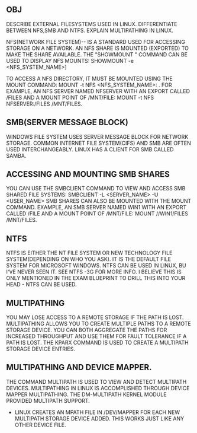 OBJ
--
DESCRIBE EXTERNAL FILESYSTEMS USED IN LINUX.
DIFFERENTIATE BETWEEN NFS,SMB AND NTFS.
EXPLAIN MULTIPATHING IN LINUX.

NFS(NETWORK FILE SYSTEM)--
IS A STANDARD USED FOR ACCESSING STORAGE ON A NETWORK. AN NFS SHARE IS MOUNTED (EXPORTED) TO MAKE THE SHARE AVAILABLE.
THE "SHOWMOUNT " COMMAND CAN BE USED TO DISPLAY NFS MOUNTS:
SHOWMOUNT -e <NFS_SYSTEM_NAME>]

TO ACCESS A NFS DIRECTORY, IT MUST BE MOUNTED USING THE MOUNT COMMAND:
MOUNT -t NFS <NFS_SYSTEM_NAME>:<EXPORT> <MOUNT POINT>.
FOR EXAMPLE, AN NFS SERVER NAMED NFSERVER WITH AN EXPORT CALLED /FILES AND A MOUNT POINT OF /MNT/FILE:
MOUNT -t NFS NFSERVER:/FILES /MNT/FILES.

SMB(SERVER MESSAGE BLOCK)
----
WINDOWS FILE SYSTEM USES SERVER MESSAGE BLOCK FOR NETWORK STORAGE. 
COMMON INTERNET FILE SYSTEM(CIFS) AND SMB ARE OFTEN USED INTERCHANGEABLY. LINUX HAS A CLIENT FOR SMB CALLED SAMBA.

ACCESSING AND MOUNTING SMB SHARES
--
YOU CAN USE THE SMBCLIENT COMMAND TO VIEW AND ACCESS SMB SHARED FILE SYSTEMS:
SMBCLIENT -L <SERVER_NAME> -U <USER_NAME>
SMB SHARES CAN ALSO BE MOUNTED WITH THE MOUNT COMMAND.
EXAMPLE, AN SMB SERVER NAMED WIN1 WITH AN EXPORT CALLED /FILE AND A MOUNT POINT OF /MNT/FILE:
MOUNT //WIN1/FILES /MNT/FILES.

NTFS
----
NTFS IS EITHER THE NT FILE SYSTEM OR NEW TECHNOLOGY FILE SYSTEM(DEPENDING ON WHO YOU ASK). IT IS THE DEFAULT FILE SYSTEM FOR MICROSOFT WINDOWS.
NTFS CAN  BE USED IN LINUX, BU I'VE NEVER SEEN IT. SEE NTFS -3G FOR MORE INFO.
I BELIEVE THIS IS ONLY MENTIONED IN THE EXAM BLUEPRINT TO DRILL THIS INTO YOUR HEAD - NTFS CAN BE USED.

MULTIPATHING
----
YOU MAY LOSE ACCESS TO A REMOTE STORAGE IF THE PATH IS LOST. MULTIPATHING ALLOWS YOU TO CREATE MULTIPLE PATHS TO A REMOTE STORAGE DEVICE.
YOU CAN BOTH AGGREGATE THE PATHS FOR INCREASED THROUGHPUT AND USE THEM FOR FAULT TOLERANCE IF A PATH IS LOST.
THE KPARX COMMAND IS USED TO CREATE A MULTIPATH STORAGE DEVICE ENTRIES.

MULTIPATHING AND DEVICE MAPPER.
-------
THE COMMAND MULTIPATH IS USED TO VIEW AND DETECT MULTIPATH DEVICES.
MULTIPATHING IN LINUX IS ACCOMPLISHED THROUGH DEVICE MAPPER MULTIPATHING. 
THE DM-MULTIPATH KERNEL MODULE PROVIDED MULTIPATH SUPPORT.
- LINUX CREATES AN MPATH FILE IN /DEV/MAPPER  FOR EACH NEW MULTIPATH STORAGE DEVICE ADDED. THIS WORKS JUST LIKE ANY OTHER DEVICE FILE.


